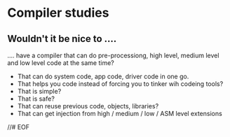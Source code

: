 # Compiler studies

## Wouldn't it be nice to ....
 .... have a compiler that can do pre-processiong,
high level, medium level and low level code at the same time?

 * That can do system code, app code, driver code in one go.
 * That helps you code instead of forcing you to tinker wih codeing tools?
 * That is simple?
 * That is safe?
 * That can reuse previous code, objects, libraries?
 * That can get injection from high / medium / low / ASM level extensions

//# EOF
